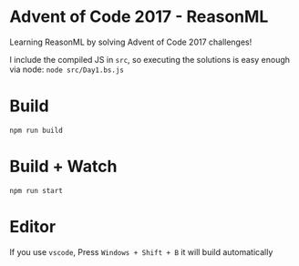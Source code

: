 # Advent of Code 2017 - ReasonML

Learning ReasonML by solving Advent of Code 2017 challenges!

I include the compiled JS in `src`, so executing the solutions is easy enough via node: `node src/Day1.bs.js`

# Build

```
npm run build
```

# Build + Watch

```
npm run start
```

# Editor

If you use `vscode`, Press `Windows + Shift + B` it will build automatically
